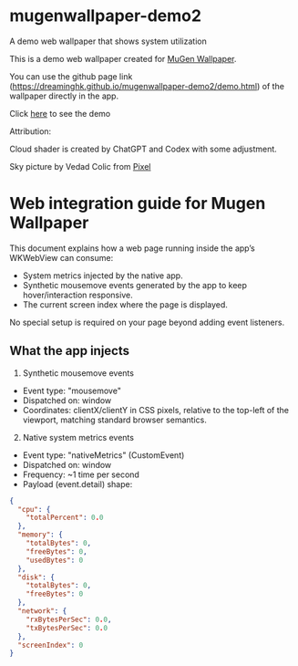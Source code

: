 # mugenwallpaper-demo2
A demo web wallpaper that shows system utilization

This is a demo web wallpaper created for [MuGen Wallpaper](https://www.mugenwallpaper.com).

You can use the github page link (https://dreaminghk.github.io/mugenwallpaper-demo2/demo.html) of the wallpaper directly in the app.

Click [here](https://dreaminghk.github.io/mugenwallpaper-demo2/demo.html) to see the demo

Attribution:

Cloud shader is created by ChatGPT and Codex with some adjustment.

Sky picture by Vedad Colic from [Pixel](https://www.pexels.com/photo/white-clothes-under-blue-sky-577279/)

# Web integration guide for Mugen Wallpaper

This document explains how a web page running inside the app’s WKWebView can consume:
- System metrics injected by the native app.
- Synthetic mousemove events generated by the app to keep hover/interaction responsive.
- The current screen index where the page is displayed.

No special setup is required on your page beyond adding event listeners.

## What the app injects

1) Synthetic mousemove events
- Event type: "mousemove"
- Dispatched on: window
- Coordinates: clientX/clientY in CSS pixels, relative to the top-left of the viewport, matching standard browser semantics.

2) Native system metrics events
- Event type: "nativeMetrics" (CustomEvent)
- Dispatched on: window
- Frequency: ~1 time per second
- Payload (event.detail) shape:

```json
{
  "cpu": {
    "totalPercent": 0.0
  },
  "memory": {
    "totalBytes": 0,
    "freeBytes": 0,
    "usedBytes": 0
  },
  "disk": {
    "totalBytes": 0,
    "freeBytes": 0
  },
  "network": {
    "rxBytesPerSec": 0.0,
    "txBytesPerSec": 0.0
  },
  "screenIndex": 0
}
```

